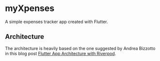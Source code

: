 # myXpenses

A simple expenses tracker app created with Flutter.

## Architecture

The architecture is heavily based on the one suggested by Andrea Bizzotto in this blog post [Flutter App Architecture with Riverpod](https://codewithandrea.com/articles/flutter-app-architecture-riverpod-introduction/).
